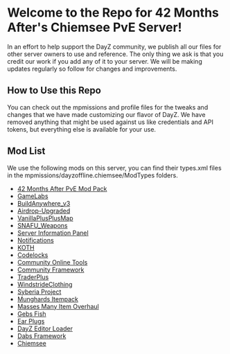 # Welcome to the Repo for 42 Months After's Chiemsee PvE Server!
In an effort to help support the DayZ community, we publish all our files for other server owners to use and reference. The only thing we ask is that you credit our work if you add any of it to your server. We will be making updates regularly so follow for changes and improvements.

## How to Use this Repo
You can check out the mpmissions and profile files for the tweaks and changes that we have made customizing our flavor of DayZ. We have removed anything that might be used against us like credentials and API tokens, but everything else is available for your use.

## Mod List
We use the following mods on this server, you can find their types.xml files in the mpmissions/dayzoffline.chiemsee/ModTypes folders.
- [42 Months After PvE Mod Pack](https://steamcommunity.com/sharedfiles/filedetails/?id=3112763149&searchtext=42+Months+After+PvP+Mod+Pack)
- [GameLabs](https://steamcommunity.com/sharedfiles/filedetails/?id=2464526692&searchtext=GameLabs)
- [BuildAnywhere_v3](https://steamcommunity.com/sharedfiles/filedetails/?id=1854626456&searchtext=BuildAnywhere_v3)
- [Airdrop-Upgraded](https://steamcommunity.com/sharedfiles/filedetails/?id=1870524790&searchtext=Airdrop-Upgraded)
- [VanillaPlusPlusMap](https://steamcommunity.com/sharedfiles/filedetails/?id=1623711988&searchtext=VanillaPlusPlusMap)
- [SNAFU_Weapons](https://steamcommunity.com/sharedfiles/filedetails/?id=2443122116&searchtext=SNAFU_Weapons)
- [Server Information Panel](https://steamcommunity.com/sharedfiles/filedetails/?id=1680019590&searchtext=Server+Information+Panel)
- [Notifications](https://steamcommunity.com/sharedfiles/filedetails/?id=2353998362&searchtext=Notifications)
- [KOTH](https://steamcommunity.com/sharedfiles/filedetails/?id=2842791521&searchtext=KOTH)
- [Codelocks](https://steamcommunity.com/sharedfiles/filedetails/?id=1646187754&searchtext=CodeLock)
- [Community Online Tools](https://steamcommunity.com/sharedfiles/filedetails/?id=1564026768&searchtext=Community+Online+Tools)
- [Community Framework](https://steamcommunity.com/sharedfiles/filedetails/?id=1559212036&searchtext=CF)
- [TraderPlus](https://steamcommunity.com/sharedfiles/filedetails/?id=2458896948&searchtext=TraderPlus)
- [WindstrideClothing](https://steamcommunity.com/sharedfiles/filedetails/?id=1797720064&searchtext=WindstrideClothing)
- [Syberia Project](https://steamcommunity.com/sharedfiles/filedetails/?id=2569522069&searchtext=Syberia+Project)
- [Munghards Itempack](https://steamcommunity.com/sharedfiles/filedetails/?id=1734713776&searchtext=Munghards+itempack)
- [Masses Many Item Overhaul](https://steamcommunity.com/sharedfiles/filedetails/?id=1566911166&searchtext=Mass%27sManyItemOverhaul)
- [Gebs Fish](https://steamcommunity.com/sharedfiles/filedetails/?id=2757509117&searchtext=gebsfish)
- [Ear Plugs](https://steamcommunity.com/sharedfiles/filedetails/?id=1819514788&searchtext=Ear+Plugs)
- [DayZ Editor Loader](https://steamcommunity.com/sharedfiles/filedetails/?id=2276010135&searchtext=DayZ+Editor+Loader)
- [Dabs Framework](https://steamcommunity.com/sharedfiles/filedetails/?id=2545327648&searchtext=Dabs+Framework)
- [Chiemsee](https://steamcommunity.com/sharedfiles/filedetails/?id=1580589252&searchtext=chiemsee)
